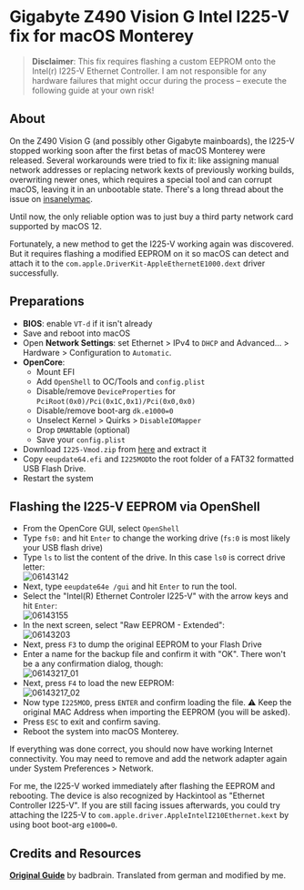 # Gigabyte Z490 Vision G Intel I225-V fix for macOS Monterey
 
> **Disclaimer**: This fix requires flashing a custom EEPROM onto the Intel(r) I225-V Ethernet Controller. I am not responsible for any hardware failures that might occur during the process – execute the following guide at your own risk!

## About
On the Z490 Vision G (and possibly other Gigabyte mainboards), the I225-V stopped working soon after the first betas of macOS Monterey were released. Several workarounds were tried to fix it: like assigning manual network addresses or replacing network kexts of previously working builds, overwriting newer ones, which requires a special tool and can corrupt macOS, leaving it in an unbootable state. There's a long thread about the issue on [insanelymac](https://www.insanelymac.com/forum/topic/348493-discussion-intel-i225-v-on-macos-monterey/).

Until now, the only reliable option was to just buy a third party network card supported by macOS 12.

Fortunately, a new method to get the I225-V working again was discovered. But it requires flashing a modified EEPROM on it so macOS can detect and attach it to the `com.apple.DriverKit-AppleEthernetE1000.dext` driver successfully.

## Preparations

- **BIOS**: enable `VT-d` if it isn't already
- Save and reboot into macOS
- Open **Network Settings**: set Ethernet > IPv4 to `DHCP` and Advanced… > Hardware > Configuration to `Automatic`.
- **OpenCore**:
	- Mount EFI
	- Add `OpenShell` to OC/Tools and `config.plist`
	- Disable/remove `DeviceProperties` for `PciRoot(0x0)/Pci(0x1C,0x1)/Pci(0x0,0x0)`
	- Disable/remove boot-arg `dk.e1000=0`
	- Unselect Kernel > Quirks > `DisableIOMapper`
	- Drop `DMAR`table (optional)
	- Save your `config.plist`
- Download `I225-Vmod.zip` from [here](https://www.hackintosh-forum.de/forum/thread/56123-l%C3%B6sung-f%C3%BCr-i225-v-v2-problem-auf-z490-plattform-vornehmlich-gigabyte-boards-unte/) and extract it
- Copy `eeupdate64.efi` and `I225MOD`to the root folder of a FAT32 formatted USB Flash Drive.
- Restart the system

## Flashing the I225-V EEPROM via OpenShell	
- From the OpenCore GUI, select `OpenShell`
- Type `fs0:` and hit `Enter` to change the working drive (`fs:0` is most likely your USB flash drive)
- Type `ls` to list the content of the drive. In this case `ls0` is correct drive letter:</br>![06143142](https://user-images.githubusercontent.com/76865553/162021483-39a7d188-5b96-4607-a1cd-a550dd1560d5.png)
- Next, type `eeupdate64e /gui` and hit `Enter` to run the tool.
- Select the "Intel(R) Ethernet Controler I225-V" with the arrow keys and hit `Enter`:</br>![06143155](https://user-images.githubusercontent.com/76865553/162020889-a98abf45-6f58-4c96-a7d3-ffb743895b16.png)
- In the next screen, select "Raw EEPROM - Extended":</br>![06143203](https://user-images.githubusercontent.com/76865553/162020929-65ff5300-0838-4b6f-a26c-2401274b6b10.png)
- Next, press `F3` to dump the original EEPROM to your Flash Drive
- Enter a name for the backup file and confirm it with "OK". There won't be a any confirmation dialog, though:</br>![06143217_01](https://user-images.githubusercontent.com/76865553/162021033-ec75129f-4f4b-48f6-8403-2fc37f75446d.png)
- Next, press `F4` to load the new EEPROM:</br>![06143217_02](https://user-images.githubusercontent.com/76865553/162021068-d4102c40-94e8-42f5-bc83-85605019ae0c.png)
- Now type `I225MOD`, press `ENTER` and confirm loading the file. :warning: Keep the original MAC Address when importing the EEPROM (you will be asked).
-  Press `ESC` to exit and confirm saving.
-  Reboot the system into macOS Monterey. 

If everything was done correct, you should now have working Internet connectivity. You may need to remove and add the network adapter again under System Preferences > Network.

For me, the I225-V worked immediately after flashing the EEPROM and rebooting. The device is also recognized by Hackintool as "Ethernet Controller I225-V". If you are still facing issues afterwards, you could try attaching the I225-V to  `com.apple.driver.AppleIntelI210Ethernet.kext` by using boot boot-arg `e1000=0`.

## Credits and Resources
[**Original Guide**](https://www.hackintosh-forum.de/forum/thread/56123-l%C3%B6sung-f%C3%BCr-i225-v-v2-problem-auf-z490-plattform-vornehmlich-gigabyte-boards-unte/) by badbrain. Translated from german and modified by me.
